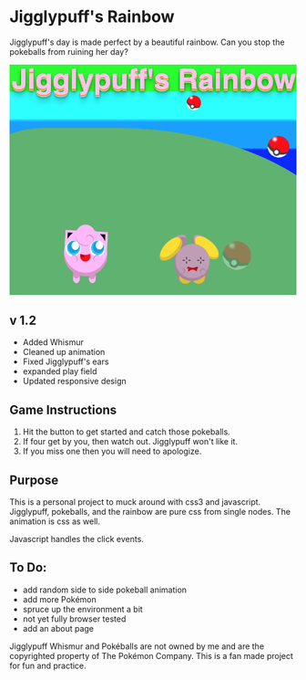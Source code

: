 Jigglypuff's Rainbow
============

Jigglypuff's day is made perfect by a beautiful rainbow. Can you stop the pokeballs from ruining her day?

![Jigglypuff Rainbow](https://github.com/aucrawford/jigglypuffs_rainbow/raw/master/screen_shot_v1.2.png)

v 1.2
--------------------
* Added Whismur
* Cleaned up animation
* Fixed Jigglypuff's ears
* expanded play field
* Updated responsive design

Game Instructions
--------------------

1. Hit the button to get started and catch those pokeballs.
2. If four get by you, then watch out. Jigglypuff won't like it.
3. If you miss one then you will need to apologize.

Purpose
--------------------

This is a personal project to muck around with css3 and javascript. Jigglypuff,
pokeballs, and the rainbow are pure css from single nodes. The animation is css
as well.

Javascript handles the click events.

To Do:
--------------------

* add random side to side pokeball animation
* add more Pokémon
* spruce up the environment a bit
* not yet fully browser tested
* add an about page

Jigglypuff Whismur and Pokéballs are not owned by me and are the copyrighted property of
The Pokémon Company. This is a fan made project for fun and practice.
